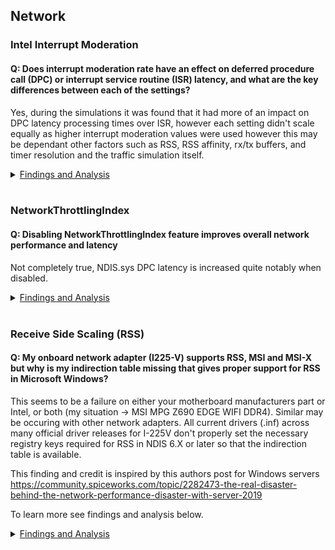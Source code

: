 ## Network
### Intel Interrupt Moderation
#### Q: Does interrupt moderation rate have an effect on deferred procedure call (DPC) or interrupt service routine (ISR) latency, and what are the key differences between each of the settings?
Yes, during the simulations it was found that it had more of an impact on DPC latency processing times over ISR, however each setting didn't scale equally as higher interrupt moderation values were used however this may be dependant other factors such as RSS, RSS affinity, rx/tx buffers, and timer resolution and the traffic simulation itself.

<details>
 <summary><ins>Findings and Analysis</ins></summary>

**Configuration during the tests**
  * Tools: xperf & iperf
  * Windows 10 1909
  * PCI-E Network Adapter (Intel Gigabit Desktop CT)
  * Driver: Microsoft, 2018-06-12, 12.17.10.8
  * MSI Mode
  * RSS Enabled, 2 RSS on cores 3 & 4, NUMAStatic
  * RX & TX buffer 768
  * Adapter Power Savings Off
  * Default Timer Resolution: 15.6ms
  * 30sec simulation +900Mbps, TCP, 100MB transfers, no fragmentation

**Interrupts and DPC stats by mode**

**Extreme = 92,000**
  * Avg NDIS DPC Performance
  * 22% <= 8 usecs
  * 46% <= 16 usecs
  * 20% <= 32 usecs

**High = 115,000**
  * Avg NDIS DPC Performance
  * 2% <= 1 usecs
  * 7% <= 2 usecs
  * 31% <= 8 usecs
  * 46% <= 16 usecs
  * 11% <= 32 usecs

**Medium = 180,000**
  * Avg NDIS DPC Performance
  * 30% <= 1 usecs
  * 22% <= 4 usecs
  * 34% <= 16 usecs

**Adaptive = 200,000**
  * Avg NDIS DPC Performance
  * 6% <= 1 usecs
  * 22% <= 2 usecs
  * 41% <= 4 usecs
  * 24% <= 16 usecs

**Low = 340,000**
  * Avg NDIS DPC Performance
  * 23% <= 2 usecs
  * 55% <= 8 usecs

**Minimal = 640,000**
  * Avg NDIS DPC Performance
  * 49% <= 2 usecs
  * 8% <= 4 usecs
  * 34% <= 8 usecs

**Off (but Interrupt Moderation Enabled) = 2,650,000**
  * Avg NDIS DPC Performance
  * 27% <= 1 usecs
  * 58% <= 2 usecs
  * 8% <= 8 usecs

**Observations**
  * Interrupt Moderation Disabled produced the same numbers as with **Enabled but Off**
  * NDIS dpc latency spread (across cores) isn't always equally balanced between runs
but DPC latency performance does not change regardless
  * DPC latency in general is consistent between runs
  * The gap between Off and the next least restrictive setting (minimal) is very significant
  * The proper ordering of these settings from **least to most** interrupt requests are:
    * Extreme > High > Medium > Adaptive (Also dependent on load) > Low > Minimal > Off/Disabled
  * Overall **Medium** seemed to have the least impact on user experience/gaming while still providing low DPC latency. A very low DPC latency can still be achieved with a medium interrupt moderation value in which DPCs are processed 90% equal to or below 1 usecs for high volume small packet UDP communications (gaming).
</details></br>

### NetworkThrottlingIndex
#### Q: Disabling NetworkThrottlingIndex feature improves overall network performance and latency
Not completely true, NDIS.sys DPC latency is increased quite notably when disabled.

<details><summary><ins>Findings and Analysis</ins></summary>

* A very common recommendation in many performance enhancement/gaming guides state that disabling *NetworkThrottleIndex* improves network performance and latency because in theory it should prevent rate limiting and quality of service (QoS) interactions. 
* The main purpose of NetworkThrottlingIndex is to reduce (rate limit) calls which would otherwise impact real time audio and perhaps cause stutter or other audible artifacts.
* Disabling it may increase **throughput** should the throughput exceed the default receiving packets per millisecond (ppms) limit (NetworkThrottleIndex: 10 decimal, 10 packets per millisecond, 10,000 received packets per second which is roughly ~ 15Mbps with 1500byte Ethernet MTU) but it does not improve DPC latency which is probably more beneficial for lower latency applications such as video games.
* It's unclear why DPC processing latency is much lower when this feature is enabled even when you're not reaching the inbound receive rate limit in comparison to disabling the feature completely which removes any throttling.
* To learn mouse about Network Throttling Index see the [Technical References](../../TECHNICAL%20REFERENCES/README.md) article **Multimedia Class Scheduler Service (MMCSS) Vista Multimedia Playback and Network Throughput** written by Mark Russinovich.

* You can test this for yourself using **xperf**, start a capture for **dpcisr** and compare the results of both for **NDIS.sys**. 
* **Registry Path:** 
```
    HKEY_LOCAL_MACHINE\SOFTWARE\Microsoft\Windows NT\CurrentVersion\Multimedia\SystemProfile\NetworkThrottlingIndex
    Off: DWORD Value 0xFFFFFFFF (Hex)
    On: DWORD Value 10 (Decimal), Default - Range: Decimal 1-70
``` 

  * You should see a similar result as below during load such as gameplay. **Note:** **Intel** tends to be closer to **<= 1-2 usecs (microseconds)** where as **Realtek** is much higher, around with some around **<= 32 usecs** and **most <= 4 usecs** when most network optimizations are applied.
  
  * **Intel**
    * **Disabled**, 0xFFFFFFFF
    
    ![NetworkThrottlingIndex Disabled](../../DOCS/IMAGES/NDIS.sys%20-%20Intel%20-%20DPC%20Latency%20Unoptimized.png)
    * **Enabled**, Decimal 10
    
    ![NetworkThrottlingIndex Enabled](../../DOCS/IMAGES/NDIS.sys%20-%20Intel%20-%20DPC%20Latency%20Optimized.png)
    
</details></br>

### Receive Side Scaling (RSS)
#### Q: My onboard network adapter (I225-V) supports RSS, MSI and MSI-X but why is my indirection table missing that gives proper support for RSS in Microsoft Windows?
This seems to be a failure on either your motherboard manufacturers part or Intel, or both (my situation -> MSI MPG Z690 EDGE WIFI DDR4). Similar may be occuring with other network adapters. All current drivers (.inf) across many official driver releases for I-225V don't properly set the necessary registry keys required for RSS in NDIS 6.X or later so that the indirection table is available.

This finding and credit is inspired by this authors post for Windows servers https://community.spiceworks.com/topic/2282473-the-real-disaster-behind-the-network-performance-disaster-with-server-2019

To learn more see findings and analysis below.

<details><summary><ins>Findings and Analysis</ins></summary>

#### Getting the RSS Indirection Table to Populate (if supported)
1. Determine if your networ adapter supports RSS, MSI and MSI-X.
   * Search for your network adapter support documentation e.g. Intel I-255V product page. 
      * https://www.intel.com/content/www/us/en/products/sku/184676/intel-ethernet-controller-i225v/specifications.html
      * Legacy and Message Signal Interrupt (MSI) = Interrupt mapping.
      * Message Signal Interrupt Extension (MSI-X) = Dynamic allocation of up to 5 vectors per port
      * etc
2. Ensure RSS and TaskOffload is enabled on the Windows side
   * Open Powershell.exe as admin and run the following commands
```
View Settings
> netsh int tcp show global | findstr Receive-Side 
> netsh int ip show global | findstr Offload
or
> get-netoffloadglobalsetting

Enable Settings
> netsh int tcp set global rss=enabled
> netsh int ip set global taskoffload=enabled
or
> set-netoffloadglobalsetting -TaskOffload Enabled
> set-netoffloadglobalsetting -ReceiveSideScaling Enabled
```
3. Add the required network adapter RSS registry keys
   *  Registry Path: ```HKEY_LOCAL_MACHINE\SYSTEM\CurrentControlSet\Control\Class\{4d36e972-e325-11ce-bfc1-08002be10318}\<YOURADAPTER>\```
   *  In each numbered folder look for the one that matches your network card. e.g. DriverDesc = Intel(R) Ethernet Controller (3) I225-V
```
Windows Registry Editor Version 5.00

[HKEY_LOCAL_MACHINE\SYSTEM\CurrentControlSet\Control\Class\{4d36e972-e325-11ce-bfc1-08002be10318}\0009]
"*NumRssQueues"="4"
"*RSS"="1"
"*RSSProfile"="4"
"*RssBaseProcNumber"="0"
"*MaxRssProcessors"="4"
"*NumaNodeId"="0"
"*RssBaseProcGroup"="0"
"*RssMaxProcNumber"="4"
"*RssMaxProcGroup"="0"
```
   * These can be verified and adjusted with ```Get-NetworkAdapterRSS and Set-NetworkAdapterRSS *``` commands.

#### What Went Wrong in the Driver Installation (.inf)?
1. Let's look at the inf file "PRO2500\Winx64\NDIS68\e2f68.inf"
   * Let's find our network adapter id to determine what is loaded from the inf.
      * Device Manager > Network Adapters > Right Click "Intel(R) Ethernet Controller (3) I225-V" > Details > Matching device Id > Right click > Copy. e.g. PCI\VEN_8086&DEV_15F3&REV_03
   * Open the .inf in notepad and CTRL-F (find) the Device ID string you copied, this should take you to the first section with "DisplayName, Section and DeviceID"
   * Copy the "Section" value referenced with your Device ID. e.g. in my case E15F3_3.10.0.1..17763
   * Use CTRL-F (find) again to find the Section you copied.
   * Now you can see all the other "Inf Sections" that are executed and registry changes that are applied for your network adapters driver installation such as RSS.reg, RSS4Q.reg. CTRL-F + RSS.reg.
```
;------------------------------------------------------------------------------
; Intel(R) Ethernet Controller (3) I225-V
;------------------------------------------------------------------------------
[E15F3_3.10.0.1..17763]
Characteristics           = 0x84 ; NCF_HAS_UI | NCF_PHYSICAL
BusType                   = 5    ; PCI
DelReg                    = Advanced.DelReg
[...]
AddReg                    = RSS.reg, RSS4Q.reg
```
   * Now look at RSS.reg and RSS4Q section (in my case), these are the only values added to registry for my network adapter.
```
[RSS.reg]
; *RSS

[RSS4Q.reg]
; NumRssQueues
HKR, Ndi\Params\*NumRssQueues,                           ParamDesc,              0, %NumRssQueues2%
HKR, Ndi\Params\*NumRssQueues,                           default,                0, "4"
HKR, Ndi\Params\*NumRssQueues,                           type,                   0, "enum"
HKR, Ndi\Params\*NumRssQueues\Enum,                      "1",                    0, %1queue%
HKR, Ndi\Params\*NumRssQueues\Enum,                      "2",                    0, %2queues%
HKR, Ndi\Params\*NumRssQueues\Enum,                      "4",                    0, %4queues%
```
   * If you look around a bit you'll notice other network adapters get additional RSS sections added, in my case "RSSAdvanced.reg" which adds the following. Look familiar?
```
[RSSAdvanced.reg]
; *MaxRssProcessors
HKR, Ndi\Params\*MaxRssProcessors,                      ParamDesc,              0, %MaxRssProcessors%
HKR, Ndi\Params\*MaxRssProcessors,                      default,                0, "8"
HKR, Ndi\Params\*MaxRssProcessors,                      type,                   0, "enum"
HKR, Ndi\Params\*MaxRssProcessors\Enum,                 "1",                    0, "1"
HKR, Ndi\Params\*MaxRssProcessors\Enum,                 "2",                    0, "2"
HKR, Ndi\Params\*MaxRssProcessors\Enum,                 "4",                    0, "4"
HKR, Ndi\Params\*MaxRssProcessors\Enum,                 "8",                    0, "8"

; *RssBaseProcNumber
HKR, Ndi\params\*RssBaseProcNumber,                     ParamDesc,              0, %RssBaseProcNumber%
HKR, Ndi\params\*RssBaseProcNumber,                     default,                0, "0"
HKR, Ndi\params\*RssBaseProcNumber,                     min,                    0, "0"
HKR, Ndi\params\*RssBaseProcNumber,                     max,                    0, "63"
HKR, Ndi\params\*RssBaseProcNumber,                     step,                   0, "1"
HKR, Ndi\params\*RssBaseProcNumber,                     Optional,               0, "0"
HKR, Ndi\params\*RssBaseProcNumber,                     type,                   0, "int"

; *NumaNodeId
HKR, Ndi\params\*NumaNodeId,                            ParamDesc,              0, %NumaNodeId%
HKR, Ndi\params\*NumaNodeId,                            default,                0, "65535"
HKR, Ndi\params\*NumaNodeId,                            type,                   0, "dword"
HKR, Ndi\params\*NumaNodeId,                            min,                    0, "0"
HKR, Ndi\params\*NumaNodeId,                            max,                    0, "65535"
HKR, Ndi\params\*NumaNodeId,                            step,                   0, "1"

; *RSSProfile
HKR, Ndi\Params\*RSSProfile,                            ParamDesc,              0, %RSSProfile%
HKR, Ndi\Params\*RSSProfile,                            default,                0, "1"
HKR, Ndi\Params\*RSSProfile,                            type,                   0, "enum"
HKR, Ndi\Params\*RSSProfile\Enum,                       "1",                    0, %Closest_Processor%
HKR, Ndi\Params\*RSSProfile\Enum,                       "2",                    0, %Closest_Processor_Static%
HKR, Ndi\Params\*RSSProfile\Enum,                       "3",                    0, %NUMA_Scaling%
HKR, Ndi\Params\*RSSProfile\Enum,                       "4",                    0, %NUMA_Scaling_Static%
HKR, Ndi\Params\*RSSProfile\Enum,                       "5",                    0, %Conservative_Scaling%
HKR,,                                                   *RSSProfile,            0, "1"
```
   * It seems like all that Intel or the motherboard manufacturer would probably need to do is create a custom .inf and resign the .cab file so that the adapter also uses [RSSAdvanced.reg]
``` AddReg                    = RSS.reg, RSS4Q.reg, RSSAdvanced.reg ```

#### Why can't we just edit the .inf, uninstall and reinstall the driver?
   * Windows checks that .inf files match the hashes from the "signed" .cab file, if there are discrepancies it'll block it by default. This is a good thing for system security.

#### I225-V Indirection Table on MSI MPG Z690 EDGE WIFI DDR4
![I225VRSSIndirectionTable](../FINDINGS/I-225V-RSSIndirectionTable.png)

#### Additional References
* https://docs.microsoft.com/de-de/windows-hardware/drivers/network/standardized-inf-keywords-for-rss
* https://learn.microsoft.com/en-us/windows-hardware/drivers/network/task-offload
* https://learn.microsoft.com/en-us/windows-hardware/drivers/network/using-registry-values-to-enable-and-disable-task-offloading
* https://www.overclock.net/threads/registry-setting-disabletaskoffload-rss-and-indirection-table.1752848/

</details></br>
